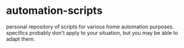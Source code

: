# automation-scripts

personal repository of scripts for various home automation purposes. specifics probably don't apply to your situation, but you may be able to adapt them.
